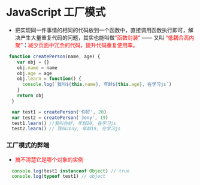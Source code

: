 # JavaScript 工厂模式
- 把实现同一件事情的相同的代码放到一个函数中，直接调用函数执行即可，解决产生大量重复代码的问题，其实也能叫做<font color="red">”函数封装”</font> —— 又叫 <font color="red">“低耦合高内聚”</font>：<font color="red">减少页面中冗余的代码，提升代码重复使用率。</font>

```js
 function createPerson(name, age) {
    var obj = {}
    obj.name = name
    obj.age = age
    obj.learn = function() {
      console.log(`我叫${this.name}, 年龄${this.age}, 在学习js`)
    }
    return obj
  }

  var test1 = createPerson('你好', 20)
  var test2 = createPerson('Jony', 19)
  test1.learn() //我叫你好, 年龄20, 在学习js
  test2.learn() // 我叫Jony, 年龄19, 在学习js
```
### 工厂模式的弊端
  - <font color="red">搞不清楚它是哪个对象的实例</font>
  ```js
    console.log(test1 instanceof Object) // true
    console.log(typeof test1) // object
  ```
